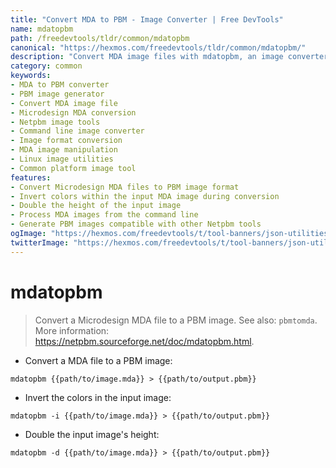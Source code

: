 ```yaml
---
title: "Convert MDA to PBM - Image Converter | Free DevTools"
name: mdatopbm
path: /freedevtools/tldr/common/mdatopbm
canonical: "https://hexmos.com/freedevtools/tldr/common/mdatopbm/"
description: "Convert MDA image files with mdatopbm, an image converter. Easily convert and manipulate image formats. Free online tool, no registration required."
category: common
keywords:
- MDA to PBM converter
- PBM image generator
- Convert MDA image file
- Microdesign MDA conversion
- Netpbm image tools
- Command line image converter
- Image format conversion
- MDA image manipulation
- Linux image utilities
- Common platform image tool
features:
- Convert Microdesign MDA files to PBM image format
- Invert colors within the input MDA image during conversion
- Double the height of the input image
- Process MDA images from the command line
- Generate PBM images compatible with other Netpbm tools
ogImage: "https://hexmos.com/freedevtools/t/tool-banners/json-utilities-banner.png"
twitterImage: "https://hexmos.com/freedevtools/t/tool-banners/json-utilities-banner.png"
---
```


# mdatopbm

> Convert a Microdesign MDA file to a PBM image.
> See also: `pbmtomda`.
> More information: <https://netpbm.sourceforge.net/doc/mdatopbm.html>.

- Convert a MDA file to a PBM image:

`mdatopbm {{path/to/image.mda}} > {{path/to/output.pbm}}`

- Invert the colors in the input image:

`mdatopbm -i {{path/to/image.mda}} > {{path/to/output.pbm}}`

- Double the input image's height:

`mdatopbm -d {{path/to/image.mda}} > {{path/to/output.pbm}}`
